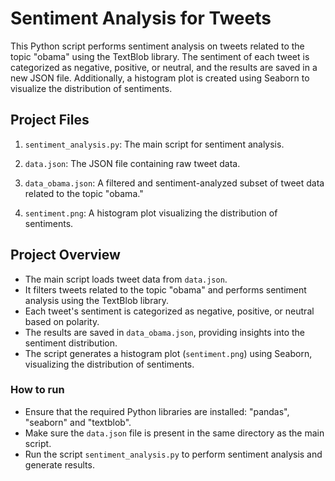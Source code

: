 # Sentiment Analysis for Tweets

This Python script performs sentiment analysis on tweets related to the topic "obama" using the TextBlob library. The sentiment of each tweet is categorized as negative, positive, or neutral, and the results are saved in a new JSON file. Additionally, a histogram plot is created using Seaborn to visualize the distribution of sentiments.

## Project Files

1. `sentiment_analysis.py`: The main script for sentiment analysis.

2. `data.json`: The JSON file containing raw tweet data.

3. `data_obama.json`: A filtered and sentiment-analyzed subset of tweet data related to the topic "obama."

4. `sentiment.png`: A histogram plot visualizing the distribution of sentiments.

## Project Overview

- The main script loads tweet data from `data.json`.
- It filters tweets related to the topic "obama" and performs sentiment analysis using the TextBlob library.
- Each tweet's sentiment is categorized as negative, positive, or neutral based on polarity.
- The results are saved in `data_obama.json`, providing insights into the sentiment distribution.
- The script generates a histogram plot (`sentiment.png`) using Seaborn, visualizing the distribution of sentiments.

### How to run

- Ensure that the required Python libraries are installed: "pandas", "seaborn" and "textblob".
- Make sure the `data.json` file is present in the same directory as the main script.
- Run the script `sentiment_analysis.py` to perform sentiment analysis and generate results.
